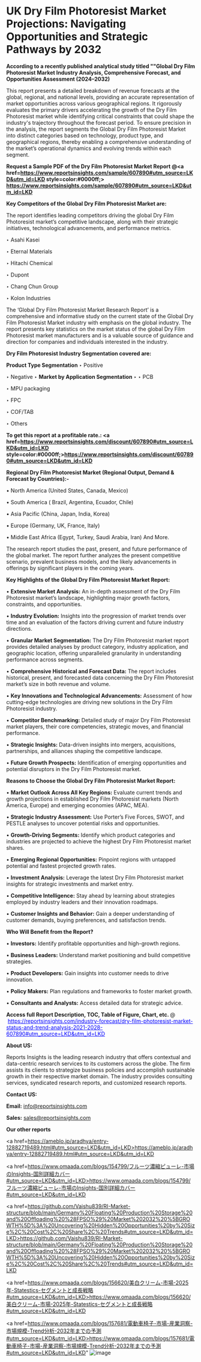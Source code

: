 # UK Dry Film Photoresist Market Projections: Navigating Opportunities and Strategic Pathways by 2032

<strong>According to a recently published analytical study titled ""Global Dry Film Photoresist Market Industry Analysis, Comprehensive Forecast, and Opportunities Assessment (2024–2032)</strong>

This report presents a detailed breakdown of revenue forecasts at the global, regional, and national levels, providing an accurate representation of market opportunities across various geographical regions. It rigorously evaluates the primary drivers accelerating the growth of the Dry Film Photoresist market while identifying critical constraints that could shape the industry's trajectory throughout the forecast period. To ensure precision in the analysis, the report segments the Global Dry Film Photoresist Market into distinct categories based on technology, product type, and geographical regions, thereby enabling a comprehensive understanding of the market’s operational dynamics and evolving trends within each segment.

<strong>Request a Sample PDF of the Dry Film Photoresist Market Report </strong><strong>@<a href=https://www.reportsinsights.com/sample/607890#utm_source=LKD&utm_id=LKD style=color:#0000ff;> https://www.reportsinsights.com/sample/607890#utm_source=LKD&utm_id=LKD</a></strong></font>

<strong>Key Competitors of the Global Dry Film Photoresist Market are:</strong>

The report identifies leading competitors driving the global Dry Film Photoresist market’s competitive landscape, along with their strategic initiatives, technological advancements, and performance metrics.

‣ Asahi Kasei

‣ Eternal Materials

‣ Hitachi Chemical

‣ Dupont

‣ Chang Chun Group

‣ Kolon Industries

The ‘Global Dry Film Photoresist Market Research Report’ is a comprehensive and informative study on the current state of the Global Dry Film Photoresist Market industry with emphasis on the global industry. The report presents key statistics on the market status of the global Dry Film Photoresist market manufacturers and is a valuable source of guidance and direction for companies and individuals interested in the industry.

<strong>Dry Film Photoresist Industry Segmentation covered are:</strong>

<strong>Product Type Segmentation</strong>
‣
Positive

‣ Negative
‣ 
<strong>Market by Application Segmentation</strong>
‣
‣  PCB

‣ MPU packaging

‣ FPC

‣ COF/TAB

‣ Others

<strong>To get this report at a profitable rate.: <a href=https://www.reportsinsights.com/discount/607890#utm_source=LKD&utm_id=LKD style=color:#0000ff;>https://www.reportsinsights.com/discount/607890#utm_source=LKD&utm_id=LKD</a></strong></font>

<strong>Regional Dry Film Photoresist Market (Regional Output, Demand &amp; Forecast by Countries):-</strong>

• North America (United States, Canada, Mexico)

• South America ( Brazil, Argentina, Ecuador, Chile)

• Asia Pacific (China, Japan, India, Korea)

• Europe (Germany, UK, France, Italy)

• Middle East Africa (Egypt, Turkey, Saudi Arabia, Iran) And More.

The research report studies the past, present, and future performance of the global market. The report further analyzes the present competitive scenario, prevalent business models, and the likely advancements in offerings by significant players in the coming years.

<strong>Key Highlights of the Global Dry Film Photoresist Market Report:</strong>

• <strong>Extensive Market Analysis:</strong> An in-depth assessment of the Dry Film Photoresist market’s landscape, highlighting major growth factors, constraints, and opportunities.

• <strong>Industry Evolution:</strong> Insights into the progression of market trends over time and an evaluation of the factors driving current and future industry directions.

• <strong>Granular Market Segmentation:</strong> The Dry Film Photoresist market report provides detailed analyses by product category, industry application, and geographic location, offering unparalleled granularity in understanding performance across segments.

• <strong>Comprehensive Historical and Forecast Data:</strong> The report includes historical, present, and forecasted data concerning the Dry Film Photoresist market’s size in both revenue and volume.

• <strong>Key Innovations and Technological Advancements:</strong> Assessment of how cutting-edge technologies are driving new solutions in the Dry Film Photoresist industry.

• <strong>Competitor Benchmarking:</strong> Detailed study of major Dry Film Photoresist market players, their core competencies, strategic moves, and financial performance.

• <strong>Strategic Insights:</strong> Data-driven insights into mergers, acquisitions, partnerships, and alliances shaping the competitive landscape.

• <strong>Future Growth Prospects:</strong> Identification of emerging opportunities and potential disruptors in the Dry Film Photoresist market.

<strong>Reasons to Choose the Global Dry Film Photoresist Market Report:</strong>

• <strong>Market Outlook Across All Key Regions:</strong> Evaluate current trends and growth projections in established Dry Film Photoresist markets (North America, Europe) and emerging economies (APAC, MEA).

• <strong>Strategic Industry Assessment:</strong> Use Porter’s Five Forces, SWOT, and PESTLE analyses to uncover potential risks and opportunities.

• <strong>Growth-Driving Segments:</strong> Identify which product categories and industries are projected to achieve the highest Dry Film Photoresist market shares.

• <strong>Emerging Regional Opportunities:</strong> Pinpoint regions with untapped potential and fastest projected growth rates.

• <strong>Investment Analysis:</strong> Leverage the latest Dry Film Photoresist market insights for strategic investments and market entry.

• <strong>Competitive Intelligence:</strong> Stay ahead by learning about strategies employed by industry leaders and their innovation roadmaps.

• <strong>Customer Insights and Behavior:</strong> Gain a deeper understanding of customer demands, buying preferences, and satisfaction trends.

<strong>Who Will Benefit from the Report?</strong>

• <strong>Investors:</strong> Identify profitable opportunities and high-growth regions.

• <strong>Business Leaders:</strong> Understand market positioning and build competitive strategies.

• <strong>Product Developers:</strong> Gain insights into customer needs to drive innovation.

• <strong>Policy Makers:</strong> Plan regulations and frameworks to foster market growth.

• <strong>Consultants and Analysts:</strong> Access detailed data for strategic advice.
</ul>
<strong>Access full Report Description, TOC, Table of Figure, Chart, etc. </strong>@  <a href=https://reportsinsights.com/industry-forecast/dry-film-photoresist-market-status-and-trend-analysis-2021-2028-607890#utm_source=LKD&utm_id=LKD style=color:#0000ff;>https://reportsinsights.com/industry-forecast/dry-film-photoresist-market-status-and-trend-analysis-2021-2028-607890#utm_source=LKD&utm_id=LKD</a></font>

<strong><strong>About US</strong>:</strong>

Reports Insights is the leading research industry that offers contextual and data-centric research services to its customers across the globe. The firm assists its clients to strategize business policies and accomplish sustainable growth in their respective market domain. The industry provides consulting services, syndicated research reports, and customized research reports.

<strong>Contact US:</strong>

<p class=""""><b>Email:</b> <a href=mailto:info@reportsinsights.com>info@reportsinsights.com</a></p>
<p class=""""><b>Sales:</b> <a href=mailto:sales@reportsinsights.com>sales@reportsinsights.com</a></p>

<strong>Our other reports</strong>

<a href=https://ameblo.jp/aradhya/entry-12882719489.html#utm_source=LKD&utm_id=LKD>https://ameblo.jp/aradhya/entry-12882719489.html#utm_source=LKD&utm_id=LKD</a>

<a href=https://www.omaada.com/blogs/154799/フルーツ濃縮ピューレ-市場のInsights-国別詳細カバー#utm_source=LKD&utm_id=LKD>https://www.omaada.com/blogs/154799/フルーツ濃縮ピューレ-市場のInsights-国別詳細カバー#utm_source=LKD&utm_id=LKD</a>

<a href=https://github.com/Vaishu839/RI-Market-structure/blob/main/Germany%20Floating%20Production%20Storage%20and%20Offloading%20%28FPSO%29%20Market%202032%20%5BGROWTH%5D%3A%20Uncovering%20Hidden%20Opportunities%20by%20Size%2C%20Cost%2C%20Share%2C%20Trends#utm_source=LKD&utm_id=LKD>https://github.com/Vaishu839/RI-Market-structure/blob/main/Germany%20Floating%20Production%20Storage%20and%20Offloading%20%28FPSO%29%20Market%202032%20%5BGROWTH%5D%3A%20Uncovering%20Hidden%20Opportunities%20by%20Size%2C%20Cost%2C%20Share%2C%20Trends#utm_source=LKD&utm_id=LKD</a>

<a href=https://www.omaada.com/blogs/156620/美白クリーム-市場-2025年-Statestics-セグメントと成長戦略#utm_source=LKD&utm_id=LKD>https://www.omaada.com/blogs/156620/美白クリーム-市場-2025年-Statestics-セグメントと成長戦略#utm_source=LKD&utm_id=LKD</a>

<a href=https://www.omaada.com/blogs/157681/電動車椅子-市場-産業洞察-市場規模-Trend分析-2032年までの予測#utm_source=LKD&utm_id=LKD>https://www.omaada.com/blogs/157681/電動車椅子-市場-産業洞察-市場規模-Trend分析-2032年までの予測#utm_source=LKD&utm_id=LKD</a>"
![image](https://github.com/user-attachments/assets/cb3e53f9-4afd-4fcb-80b2-081fc3aa68e8)

